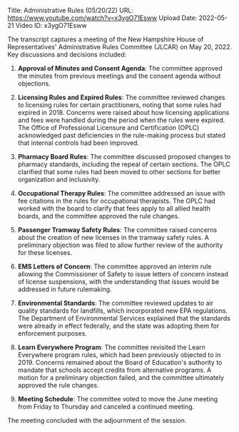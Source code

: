 Title: Administrative Rules (05/20/22)
URL: https://www.youtube.com/watch?v=x3ygO71Esww
Upload Date: 2022-05-21
Video ID: x3ygO71Esww

The transcript captures a meeting of the New Hampshire House of Representatives' Administrative Rules Committee (JLCAR) on May 20, 2022. Key discussions and decisions included:

1. **Approval of Minutes and Consent Agenda**: The committee approved the minutes from previous meetings and the consent agenda without objections.

2. **Licensing Rules and Expired Rules**: The committee reviewed changes to licensing rules for certain practitioners, noting that some rules had expired in 2018. Concerns were raised about how licensing applications and fees were handled during the period when the rules were expired. The Office of Professional Licensure and Certification (OPLC) acknowledged past deficiencies in the rule-making process but stated that internal controls had been improved.

3. **Pharmacy Board Rules**: The committee discussed proposed changes to pharmacy standards, including the repeal of certain sections. The OPLC clarified that some rules had been moved to other sections for better organization and inclusivity.

4. **Occupational Therapy Rules**: The committee addressed an issue with fee citations in the rules for occupational therapists. The OPLC had worked with the board to clarify that fees apply to all allied health boards, and the committee approved the rule changes.

5. **Passenger Tramway Safety Rules**: The committee raised concerns about the creation of new licenses in the tramway safety rules. A preliminary objection was filed to allow further review of the authority for these licenses.

6. **EMS Letters of Concern**: The committee approved an interim rule allowing the Commissioner of Safety to issue letters of concern instead of license suspensions, with the understanding that issues would be addressed in future rulemaking.

7. **Environmental Standards**: The committee reviewed updates to air quality standards for landfills, which incorporated new EPA regulations. The Department of Environmental Services explained that the standards were already in effect federally, and the state was adopting them for enforcement purposes.

8. **Learn Everywhere Program**: The committee revisited the Learn Everywhere program rules, which had been previously objected to in 2019. Concerns remained about the Board of Education's authority to mandate that schools accept credits from alternative programs. A motion for a preliminary objection failed, and the committee ultimately approved the rule changes.

9. **Meeting Schedule**: The committee voted to move the June meeting from Friday to Thursday and canceled a continued meeting.

The meeting concluded with the adjournment of the session.
